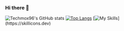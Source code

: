 ### Hi there 👋

<!--
**techmox96/techmox96** is a ✨ _special_ ✨ repository because its `README.md` (this file) appears on your GitHub profile.

Here are some ideas to get you started:

- 🔭 I’m currently working on ...
- 🌱 I’m currently learning ...
- 👯 I’m looking to collaborate on ...
- 🤔 I’m looking for help with ...
- 💬 Ask me about ...
- 📫 How to reach me: ...
- 😄 Pronouns: ...
- ⚡ Fun fact: ...
-->

![Techmox96's GitHub stats](https://github-readme-stats.vercel.app/api?username=Techmox96&theme=gotham&show_icons=true)
[![Top Langs](https://github-readme-stats.vercel.app/api/top-langs/?username=techmox96&&theme=gotham&layout=donut)](https://github.com/techmox96/github-readme-stats)
[![My Skills](https://skillicons.dev/icons?i=discord,instagram,c,git,photoshop,ai,wordpress,)](https://skillicons.dev)
